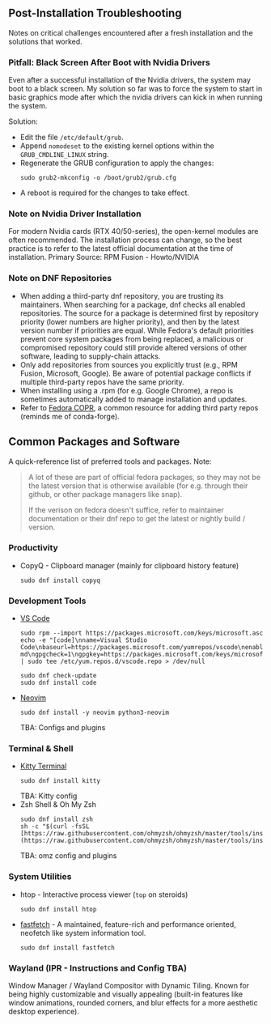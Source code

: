 ## Post-Installation Troubleshooting
Notes on critical challenges encountered after a fresh installation and the solutions that worked.

### Pitfall: Black Screen After Boot with Nvidia Drivers
Even after a successful installation of the Nvidia drivers, the system may boot to a black screen. My solution so far was to force the system to start in basic graphics mode after which the nvidia drivers can kick in when running the system.

Solution:
- Edit the file `/etc/default/grub`.
- Append `nomodeset` to the existing kernel options within the `GRUB_CMDLINE_LINUX` string.
- Regenerate the GRUB configuration to apply the changes:
  ```
  sudo grub2-mkconfig -o /boot/grub2/grub.cfg
  ```
- A reboot is required for the changes to take effect.

### Note on Nvidia Driver Installation
For modern Nvidia cards (RTX 40/50-series), the open-kernel modules are often recommended. The installation process can change, so the best practice is to refer to the latest official documentation at the time of installation.
Primary Source: RPM Fusion - Howto/NVIDIA

### Note on DNF Repositories
- When adding a third-party dnf repository, you are trusting its maintainers. When searching for a package, dnf checks all enabled repositories. 
  The source for a package is determined first by repository priority (lower numbers are higher priority), and then by the latest version number if priorities are equal. 
  While Fedora's default priorities prevent core system packages from being replaced, a malicious or compromised repository could still provide altered versions of other software, leading to supply-chain attacks. 
- Only add repositories from sources you explicitly trust (e.g., RPM Fusion, Microsoft, Google). Be aware of potential package conflicts if multiple third-party repos have the same priority.
- When installing using a .rpm (for e.g. Google Chrome), a repo is sometimes automatically added to manage installation and updates.
- Refer to [Fedora COPR](https://copr.fedorainfracloud.org/), a common resource for adding third party repos (reminds me of conda-forge).

## Common Packages and Software
A quick-reference list of preferred tools and packages.
Note: 
> A lot of these are part of official fedora packages, so they may not be the latest version that is otherwise available (for e.g. through their github, or other package managers like snap).
> 
> If the verison on fedora doesn't suffice, refer to maintainer documentation or their dnf repo to get the latest or nightly build / version.

### Productivity
- CopyQ - Clipboard manager (mainly for clipboard history feature)
  ```
  sudo dnf install copyq
  ```
### Development Tools
- [VS Code](https://code.visualstudio.com/docs/setup/linux#_rhel-fedora-and-centos-based-distributions)
  ```
  sudo rpm --import https://packages.microsoft.com/keys/microsoft.asc
  echo -e "[code]\nname=Visual Studio Code\nbaseurl=https://packages.microsoft.com/yumrepos/vscode\nenabled=1\nautorefresh=1\ntype=rpm-md\ngpgcheck=1\ngpgkey=https://packages.microsoft.com/keys/microsoft.asc" | sudo tee /etc/yum.repos.d/vscode.repo > /dev/null

  sudo dnf check-update
  sudo dnf install code
  ```
- [Neovim](https://github.com/neovim/neovim/blob/master/INSTALL.md#fedora)
  ```
  sudo dnf install -y neovim python3-neovim
  ```
  TBA: Configs and plugins

### Terminal & Shell
- [Kitty Terminal](https://sw.kovidgoyal.net/kitty/)
  ```
  sudo dnf install kitty
  ```
  TBA: Kitty config
- Zsh Shell & Oh My Zsh
  ```
  sudo dnf install zsh
  sh -c "$(curl -fsSL [https://raw.githubusercontent.com/ohmyzsh/ohmyzsh/master/tools/install.sh](https://raw.githubusercontent.com/ohmyzsh/ohmyzsh/master/tools/install.sh))"
  ```
  TBA: omz config and plugins
### System Utilities
- htop - Interactive process viewer (`top` on steroids)
  ```
  sudo dnf install htop
  ```
- [fastfetch](https://github.com/fastfetch-cli/fastfetch) - A maintained, feature-rich and performance oriented, neofetch like system information tool.
  ```
  sudo dnf install fastfetch
  ```
### Wayland (IPR - Instructions and Config TBA)
Window Manager / Wayland Compositor with Dynamic Tiling. Known for being highly customizable and visually appealing (built-in features like window animations, rounded corners, and blur effects for a more aesthetic desktop experience).
